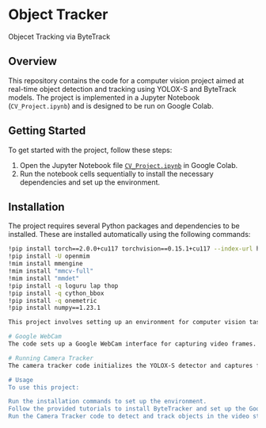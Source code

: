 # Object Tracker
 Objecet Tracking via ByteTrack
 
## Overview
This repository contains the code for a computer vision project aimed at real-time object detection and tracking using YOLOX-S and ByteTrack models. The project is implemented in a Jupyter Notebook (`CV_Project.ipynb`) and is designed to be run on Google Colab.

## Getting Started
To get started with the project, follow these steps:
1. Open the Jupyter Notebook file [`CV_Project.ipynb`](https://colab.research.google.com/drive/15_q-mSWmuFgjbTYi7OPTkssDt5y_ctFM) in Google Colab.
2. Run the notebook cells sequentially to install the necessary dependencies and set up the environment.

## Installation
The project requires several Python packages and dependencies to be installed. These are installed automatically using the following commands:
```bash
!pip install torch==2.0.0+cu117 torchvision==0.15.1+cu117 --index-url https://download.pytorch.org/whl/cu117
!pip install -U openmim
!mim install mmengine
!mim install "mmcv-full"
!mim install "mmdet"
!pip install -q loguru lap thop
!pip install -q cython_bbox
!pip install -q onemetric
!pip install numpy==1.23.1

This project involves setting up an environment for computer vision tasks, specifically object detection and tracking using MMDetection, ByteTrack, and YOLOX-S. The provided Jupyter notebook CV_Project.ipynb is automatically generated by Colab and contains the necessary installation commands and code snippets to get started.

# Google WebCam
The code sets up a Google WebCam interface for capturing video frames. It also initializes the Haar Cascade face detection model.

# Running Camera Tracker
The camera tracker code initializes the YOLOX-S detector and captures frames from the webcam. It then detects objects, filters out humans, and tracks them using the ByteTracker. The tracked persons' bounding boxes are displayed on the video stream along with camera movement instructions.

# Usage
To use this project:

Run the installation commands to set up the environment.
Follow the provided tutorials to install ByteTracker and set up the Google WebCam.
Run the Camera Tracker code to detect and track objects in the video stream.
